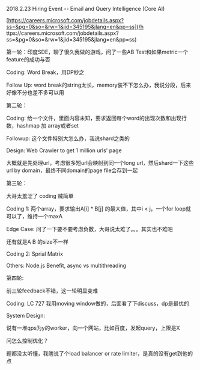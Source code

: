 2018.2.23 Hiring Event -- Email and Query Intelligence \(Core AI\)

[https://careers.microsoft.com/jobdetails.aspx?ss=&pg=0&so=&rw=1&jid=345195&jlang=en&pp=ss](/h ttps://careers.microsoft.com/jobdetails.aspx?ss=&pg=0&so=&rw=1&jid=345195&jlang=en&pp=ss)



第一轮：印度SDE，聊了很久我做的游戏，问了一些AB Test和如果metric一个feature的成功与否

Coding: Word Break，用DP秒之

Follow Up: word break的string太长，memory装不下怎么办，我说分段，后来好像不分也差不多可以用



第二轮：

Coding: 给一个文件，里面内容未知，要求返回每个word的出现次数和出现行数，hashmap 加 array或者set

Followup: 这个文件特别大怎么办，我说shard之类的

Design: Web Crawler to get 1 million urls' page

大概就是先处理url，考虑很多短url会映射到同一个long url，然后shard一下这些url by domain，最终不同domain的page file会存到一起



第三轮：

大哥太羞涩了 coding 贼简单

Coding 1: 两个array，要求输出A\[i\] \* B\[j\] 的最大值，其中i &lt; j，一个for loop就可以了，维持一个maxA

Edge Case: 问了一下要不要考虑负数，大哥说太难了。。。其实也不难吧

还有就是A B 的size不一样

Coding 2: Sprial Matrix

Others: Node.js Benefit, async vs multithreading



第四轮:

前三轮feedback不错，这一轮明显变难

Coding: LC 727 我用moving window做的，后面看了下discuss，dp是最优的

System Design: 

说有一堆qps为y的worker，向一个网站，比如百度，发起query，上限是X

问怎么控制优化？

题都没太听懂，我瞎说了个load balancer or rate limiter，是真的没有get到他的点

